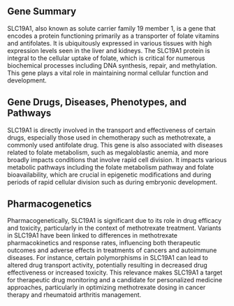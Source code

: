 ## Gene Summary
SLC19A1, also known as solute carrier family 19 member 1, is a gene that encodes a protein functioning primarily as a transporter of folate vitamins and antifolates. It is ubiquitously expressed in various tissues with high expression levels seen in the liver and kidneys. The SLC19A1 protein is integral to the cellular uptake of folate, which is critical for numerous biochemical processes including DNA synthesis, repair, and methylation. This gene plays a vital role in maintaining normal cellular function and development.

## Gene Drugs, Diseases, Phenotypes, and Pathways
SLC19A1 is directly involved in the transport and effectiveness of certain drugs, especially those used in chemotherapy such as methotrexate, a commonly used antifolate drug. This gene is also associated with diseases related to folate metabolism, such as megaloblastic anemia, and more broadly impacts conditions that involve rapid cell division. It impacts various metabolic pathways including the folate metabolism pathway and folate bioavailability, which are crucial in epigenetic modifications and during periods of rapid cellular division such as during embryonic development.

## Pharmacogenetics
Pharmacogenetically, SLC19A1 is significant due to its role in drug efficacy and toxicity, particularly in the context of methotrexate treatment. Variants in SLC19A1 have been linked to differences in methotrexate pharmacokinetics and response rates, influencing both therapeutic outcomes and adverse effects in treatments of cancers and autoimmune diseases. For instance, certain polymorphisms in SLC19A1 can lead to altered drug transport activity, potentially resulting in decreased drug effectiveness or increased toxicity. This relevance makes SLC19A1 a target for therapeutic drug monitoring and a candidate for personalized medicine approaches, particularly in optimizing methotrexate dosing in cancer therapy and rheumatoid arthritis management.